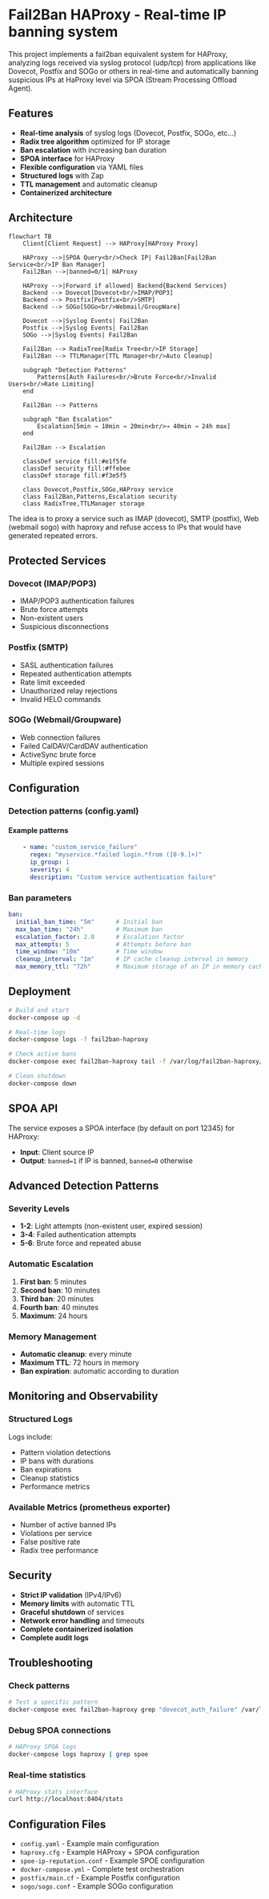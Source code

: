 # Fail2Ban HAProxy - Real-time IP banning system

This project implements a fail2ban equivalent system for HAProxy, analyzing logs
received via syslog protocol (udp/tcp) from applications like Dovecot, Postfix and SOGo or others
in real-time and automatically banning suspicious IPs at HaProxy level via SPOA (Stream Processing Offload Agent).

## Features

- **Real-time analysis** of syslog logs (Dovecot, Postfix, SOGo, etc...)
- **Radix tree algorithm** optimized for IP storage
- **Ban escalation** with increasing ban duration
- **SPOA interface** for HAProxy
- **Flexible configuration** via YAML files
- **Structured logs** with Zap
- **TTL management** and automatic cleanup
- **Containerized architecture**

## Architecture

```mermaid
flowchart TB
    Client[Client Request] --> HAProxy[HAProxy Proxy]

    HAProxy -->|SPOA Query<br/>Check IP| Fail2Ban[Fail2Ban Service<br/>IP Ban Manager]
    Fail2Ban -->|banned=0/1| HAProxy

    HAProxy -->|Forward if allowed| Backend{Backend Services}
    Backend --> Dovecot[Dovecot<br/>IMAP/POP3]
    Backend --> Postfix[Postfix<br/>SMTP]
    Backend --> SOGo[SOGo<br/>Webmail/GroupWare]

    Dovecot -->|Syslog Events| Fail2Ban
    Postfix -->|Syslog Events| Fail2Ban
    SOGo -->|Syslog Events| Fail2Ban

    Fail2Ban --> RadixTree[Radix Tree<br/>IP Storage]
    Fail2Ban --> TTLManager[TTL Manager<br/>Auto Cleanup]

    subgraph "Detection Patterns"
        Patterns[Auth Failures<br/>Brute Force<br/>Invalid Users<br/>Rate Limiting]
    end

    Fail2Ban --> Patterns

    subgraph "Ban Escalation"
        Escalation[5min → 10min → 20min<br/>→ 40min → 24h max]
    end

    Fail2Ban --> Escalation

    classDef service fill:#e1f5fe
    classDef security fill:#ffebee
    classDef storage fill:#f3e5f5

    class Dovecot,Postfix,SOGo,HAProxy service
    class Fail2Ban,Patterns,Escalation security
    class RadixTree,TTLManager storage
```

The idea is to proxy a service such as IMAP (dovecot), SMTP (postfix),
Web (webmail sogo) with haproxy and refuse access to IPs that would have generated repeated errors.

## Protected Services

### Dovecot (IMAP/POP3)
- IMAP/POP3 authentication failures
- Brute force attempts
- Non-existent users
- Suspicious disconnections

### Postfix (SMTP)
- SASL authentication failures
- Repeated authentication attempts
- Rate limit exceeded
- Unauthorized relay rejections
- Invalid HELO commands

### SOGo (Webmail/Groupware)
- Web connection failures
- Failed CalDAV/CardDAV authentication
- ActiveSync brute force
- Multiple expired sessions

## Configuration

### Detection patterns (config.yaml)

#### Example patterns
```yaml
    - name: "custom_service_failure"
      regex: "myservice.*failed login.*from ([0-9.]+)"
      ip_group: 1
      severity: 4
      description: "Custom service authentication failure"
```

### Ban parameters

```yaml
ban:
  initial_ban_time: "5m"      # Initial ban
  max_ban_time: "24h"         # Maximum ban
  escalation_factor: 2.0      # Escalation factor
  max_attempts: 5             # Attempts before ban
  time_window: "10m"          # Time window
  cleanup_interval: "1m"      # IP cache cleanup interval in memory
  max_memory_ttl: "72h"       # Maximum storage of an IP in memory cache
```

## Deployment

```bash
# Build and start
docker-compose up -d

# Real-time logs
docker-compose logs -f fail2ban-haproxy

# Check active bans
docker-compose exec fail2ban-haproxy tail -f /var/log/fail2ban-haproxy/app.log

# Clean shutdown
docker-compose down
```

## SPOA API

The service exposes a SPOA interface (by default on port 12345) for HAProxy:

- **Input**: Client source IP
- **Output**: `banned=1` if IP is banned, `banned=0` otherwise

## Advanced Detection Patterns

### Severity Levels
- **1-2**: Light attempts (non-existent user, expired session)
- **3-4**: Failed authentication attempts
- **5-6**: Brute force and repeated abuse

### Automatic Escalation
1. **First ban**: 5 minutes
2. **Second ban**: 10 minutes
3. **Third ban**: 20 minutes
4. **Fourth ban**: 40 minutes
5. **Maximum**: 24 hours

### Memory Management
- **Automatic cleanup**: every minute
- **Maximum TTL**: 72 hours in memory
- **Ban expiration**: automatic according to duration

## Monitoring and Observability

### Structured Logs
Logs include:
- Pattern violation detections
- IP bans with durations
- Ban expirations
- Cleanup statistics
- Performance metrics

### Available Metrics (prometheus exporter)
- Number of active banned IPs
- Violations per service
- False positive rate
- Radix tree performance

## Security

- **Strict IP validation** (IPv4/IPv6)
- **Memory limits** with automatic TTL
- **Graceful shutdown** of services
- **Network error handling** and timeouts
- **Complete containerized isolation**
- **Complete audit logs**

## Troubleshooting

### Check patterns
```bash
# Test a specific pattern
docker-compose exec fail2ban-haproxy grep "dovecot_auth_failure" /var/log/fail2ban-haproxy/app.log
```

### Debug SPOA connections
```bash
# HAProxy SPOA logs
docker-compose logs haproxy | grep spoe
```

### Real-time statistics
```bash
# HAProxy stats interface
curl http://localhost:8404/stats
```

## Configuration Files

- `config.yaml` - Example main configuration
- `haproxy.cfg` - Example HAProxy + SPOA configuration
- `spoe-ip-reputation.conf` - Example SPOE configuration
- `docker-compose.yml` - Complete test orchestration
- `postfix/main.cf` - Example Postfix configuration
- `sogo/sogo.conf` - Example SOGo configuration

